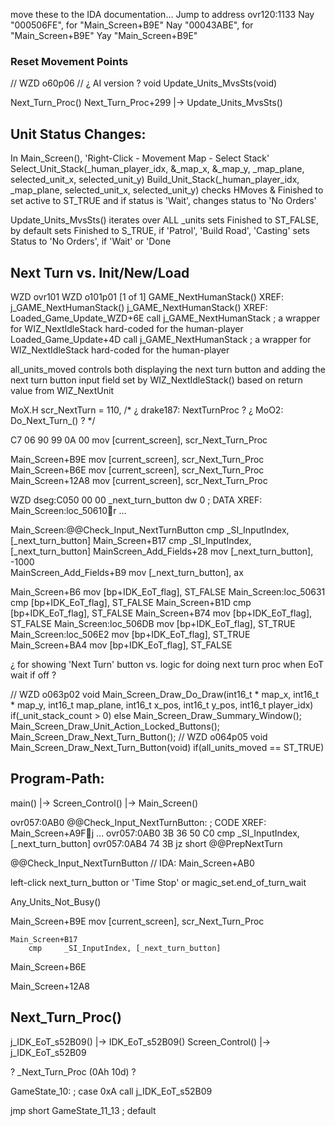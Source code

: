 


move these to the IDA documentation...
Jump to address
ovr120:1133
Nay "000506FE", for "Main_Screen+B9E"
Nay "00043ABE", for "Main_Screen+B9E"
Yay "Main_Screen+B9E"






### Reset Movement Points

// WZD o60p06
// ¿ AI version ?
void Update_Units_MvsSts(void)

Next_Turn_Proc()
    Next_Turn_Proc+299
    |-> Update_Units_MvsSts()



## Unit Status Changes:

In Main_Screen(), 'Right-Click - Movement Map - Select Stack'
    Select_Unit_Stack(_human_player_idx, &_map_x, &_map_y, _map_plane, selected_unit_x, selected_unit_y)
            Build_Unit_Stack(_human_player_idx, _map_plane, selected_unit_x, selected_unit_y)
                checks HMoves & Finished to set active to ST_TRUE
                    and if status is 'Wait', changes status to 'No Orders'

Update_Units_MvsSts()
    iterates over ALL _units
        sets Finished to ST_FALSE, by default
        sets Finished to S_TRUE, if 'Patrol', 'Build Road', 'Casting'
        sets Status  to 'No Orders', if 'Wait' or 'Done






## Next Turn vs. Init/New/Load


WZD ovr101
WZD o101p01  [1 of 1]
GAME_NextHumanStack()
XREF:
j_GAME_NextHumanStack()
j_GAME_NextHumanStack()
XREF:
Loaded_Game_Update_WZD+6E call    j_GAME_NextHumanStack           ; a wrapper for WIZ_NextIdleStack hard-coded for the human-player
Loaded_Game_Update+4D     call    j_GAME_NextHumanStack           ; a wrapper for WIZ_NextIdleStack hard-coded for the human-player






all_units_moved
    controls both displaying the next turn button and adding the next turn button input field
set by WIZ_NextIdleStack()
based on return value from WIZ_NextUnit









MoX.H
scr_NextTurn = 110,  /* ¿ drake187: NextTurnProc ? ¿ MoO2: Do_Next_Turn_() ? */





C7 06 90 99 0A 00                               mov     [current_screen], scr_Next_Turn_Proc

Main_Screen+B9E                      mov     [current_screen], scr_Next_Turn_Proc                   
Main_Screen+B6E                      mov     [current_screen], scr_Next_Turn_Proc                   
Main_Screen+12A8                     mov     [current_screen], scr_Next_Turn_Proc                   



WZD dseg:C050 00 00                                           _next_turn_button dw 0                  ; DATA XREF: Main_Screen:loc_50610r ...

Main_Screen:@@Check_Input_NextTurnButton cmp     _SI_InputIndex, [_next_turn_button]
Main_Screen+B17                          cmp     _SI_InputIndex, [_next_turn_button]
MainScreen_Add_Fields+28                 mov     [_next_turn_button], -1000         
MainScreen_Add_Fields+B9                 mov     [_next_turn_button], ax            



Main_Screen+B6        mov     [bp+IDK_EoT_flag], ST_FALSE
Main_Screen:loc_50631 cmp     [bp+IDK_EoT_flag], ST_FALSE
Main_Screen+B1D       cmp     [bp+IDK_EoT_flag], ST_FALSE
Main_Screen+B74       mov     [bp+IDK_EoT_flag], ST_FALSE
Main_Screen:loc_506DB mov     [bp+IDK_EoT_flag], ST_TRUE
Main_Screen:loc_506E2 mov     [bp+IDK_EoT_flag], ST_TRUE
Main_Screen+BA4       mov     [bp+IDK_EoT_flag], ST_FALSE




¿ for showing 'Next Turn' button vs. logic for doing next turn proc when EoT wait if off ?

// WZD o063p02
void Main_Screen_Draw_Do_Draw(int16_t * map_x, int16_t * map_y, int16_t map_plane, int16_t x_pos, int16_t y_pos, int16_t player_idx)
    if(_unit_stack_count > 0)
    else
        Main_Screen_Draw_Summary_Window();
        Main_Screen_Draw_Unit_Action_Locked_Buttons();
        Main_Screen_Draw_Next_Turn_Button();
// WZD o064p05
void Main_Screen_Draw_Next_Turn_Button(void)
    if(all_units_moved == ST_TRUE)

## Program-Path:

main() |-> Screen_Control() |-> Main_Screen()

ovr057:0AB0                                                 @@Check_Input_NextTurnButton:           ; CODE XREF: Main_Screen+A9Fj ...
ovr057:0AB0 3B 36 50 C0                                     cmp     _SI_InputIndex, [_next_turn_button]
ovr057:0AB4 74 3B                                           jz      short @@PrepNextTurn

@@Check_Input_NextTurnButton
// IDA: Main_Screen+AB0


left-click next_turn_button
or 'Time Stop'
or magic_set.end_of_turn_wait

Any_Units_Not_Busy()



Main_Screen+B9E
mov     [current_screen], scr_Next_Turn_Proc

    Main_Screen+B17
        cmp     _SI_InputIndex, [_next_turn_button]




Main_Screen+B6E

Main_Screen+12A8





## Next_Turn_Proc()
j_IDK_EoT_s52B09()
    |-> IDK_EoT_s52B09()
Screen_Control()
    |-> j_IDK_EoT_s52B09







? _Next_Turn_Proc (0Ah 10d) ?


GameState_10:                           ; case 0xA
call    j_IDK_EoT_s52B09

jmp     short GameState_11_13           ; default

